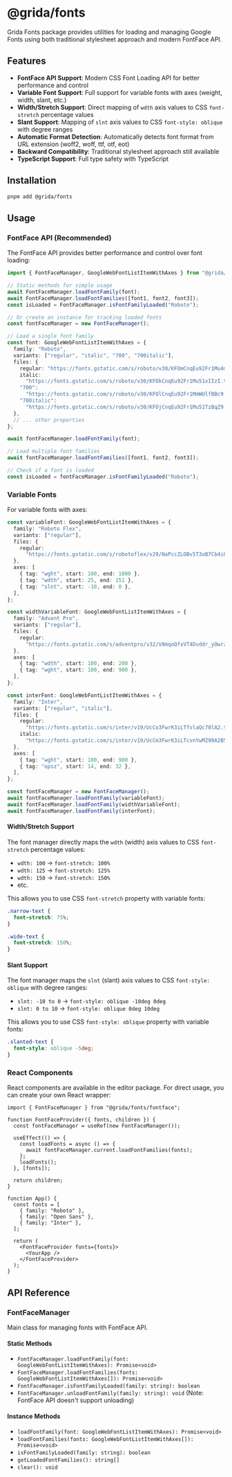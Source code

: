 # @grida/fonts

Grida Fonts package provides utilities for loading and managing Google Fonts using both traditional stylesheet approach and modern FontFace API.

## Features

- **FontFace API Support**: Modern CSS Font Loading API for better performance and control
- **Variable Font Support**: Full support for variable fonts with axes (weight, width, slant, etc.)
- **Width/Stretch Support**: Direct mapping of `wdth` axis values to CSS `font-stretch` percentage values
- **Slant Support**: Mapping of `slnt` axis values to CSS `font-style: oblique` with degree ranges
- **Automatic Format Detection**: Automatically detects font format from URL extension (woff2, woff, ttf, otf, eot)
- **Backward Compatibility**: Traditional stylesheet approach still available
- **TypeScript Support**: Full type safety with TypeScript

## Installation

```bash
pnpm add @grida/fonts
```

## Usage

### FontFace API (Recommended)

The FontFace API provides better performance and control over font loading:

```typescript
import { FontFaceManager, GoogleWebFontListItemWithAxes } from "@grida/fonts";

// Static methods for simple usage
await FontFaceManager.loadFontFamily(font);
await FontFaceManager.loadFontFamilies([font1, font2, font3]);
const isLoaded = FontFaceManager.isFontFamilyLoaded("Roboto");

// Or create an instance for tracking loaded fonts
const fontFaceManager = new FontFaceManager();

// Load a single font family
const font: GoogleWebFontListItemWithAxes = {
  family: "Roboto",
  variants: ["regular", "italic", "700", "700italic"],
  files: {
    regular: "https://fonts.gstatic.com/s/roboto/v30/KFOmCnqEu92Fr1Mu4mxK.ttf",
    italic:
      "https://fonts.gstatic.com/s/roboto/v30/KFOkCnqEu92Fr1Mu51xIIzI.ttf",
    "700":
      "https://fonts.gstatic.com/s/roboto/v30/KFOlCnqEu92Fr1MmWUlfBBc9.ttf",
    "700italic":
      "https://fonts.gstatic.com/s/roboto/v30/KFOjCnqEu92Fr1Mu51TzBqZ9.ttf",
  },
  // ... other properties
};

await fontFaceManager.loadFontFamily(font);

// Load multiple font families
await fontFaceManager.loadFontFamilies([font1, font2, font3]);

// Check if a font is loaded
const isLoaded = fontFaceManager.isFontFamilyLoaded("Roboto");
```

### Variable Fonts

For variable fonts with axes:

```typescript
const variableFont: GoogleWebFontListItemWithAxes = {
  family: "Roboto Flex",
  variants: ["regular"],
  files: {
    regular:
      "https://fonts.gstatic.com/s/robotoflex/v29/NaPccZLOBv5T3oB7Cb4i0wu9TsDOCZRS.ttf",
  },
  axes: [
    { tag: "wght", start: 100, end: 1000 },
    { tag: "wdth", start: 25, end: 151 },
    { tag: "slnt", start: -10, end: 0 },
  ],
};

const widthVariableFont: GoogleWebFontListItemWithAxes = {
  family: "Advent Pro",
  variants: ["regular"],
  files: {
    regular:
      "https://fonts.gstatic.com/s/adventpro/v32/V8mqoQfxVT4Dvddr_yOwrzaFxV7JtdQgFqXdUAQrGp_zgX5sWCpLQyN_TZAs.woff2",
  },
  axes: [
    { tag: "wdth", start: 100, end: 200 },
    { tag: "wght", start: 100, end: 900 },
  ],
};

const interFont: GoogleWebFontListItemWithAxes = {
  family: "Inter",
  variants: ["regular", "italic"],
  files: {
    regular:
      "https://fonts.gstatic.com/s/inter/v19/UcCo3FwrK3iLTfvlaQc78lA2.ttf",
    italic:
      "https://fonts.gstatic.com/s/inter/v19/UcCm3FwrK3iLTcvnYwMZ90A2B58.ttf",
  },
  axes: [
    { tag: "wght", start: 100, end: 900 },
    { tag: "opsz", start: 14, end: 32 },
  ],
};

const fontFaceManager = new FontFaceManager();
await fontFaceManager.loadFontFamily(variableFont);
await fontFaceManager.loadFontFamily(widthVariableFont);
await fontFaceManager.loadFontFamily(interFont);
```

#### Width/Stretch Support

The font manager directly maps the `wdth` (width) axis values to CSS `font-stretch` percentage values:

- `wdth: 100` → `font-stretch: 100%`
- `wdth: 125` → `font-stretch: 125%`
- `wdth: 150` → `font-stretch: 150%`
- etc.

This allows you to use CSS `font-stretch` property with variable fonts:

```css
.narrow-text {
  font-stretch: 75%;
}

.wide-text {
  font-stretch: 150%;
}
```

#### Slant Support

The font manager maps the `slnt` (slant) axis values to CSS `font-style: oblique` with degree ranges:

- `slnt: -10 to 0` → `font-style: oblique -10deg 0deg`
- `slnt: 0 to 10` → `font-style: oblique 0deg 10deg`

This allows you to use CSS `font-style: oblique` property with variable fonts:

```css
.slanted-text {
  font-style: oblique -5deg;
}
```

### React Components

React components are available in the editor package. For direct usage, you can create your own React wrapper:

```tsx
import { FontFaceManager } from "@grida/fonts/fontface";

function FontFaceProvider({ fonts, children }) {
  const fontFaceManager = useRef(new FontFaceManager());

  useEffect(() => {
    const loadFonts = async () => {
      await fontFaceManager.current.loadFontFamilies(fonts);
    };
    loadFonts();
  }, [fonts]);

  return children;
}

function App() {
  const fonts = [
    { family: "Roboto" },
    { family: "Open Sans" },
    { family: "Inter" },
  ];

  return (
    <FontFaceProvider fonts={fonts}>
      <YourApp />
    </FontFaceProvider>
  );
}
```

## API Reference

### FontFaceManager

Main class for managing fonts with FontFace API.

#### Static Methods

- `FontFaceManager.loadFontFamily(font: GoogleWebFontListItemWithAxes): Promise<void>`
- `FontFaceManager.loadFontFamilies(fonts: GoogleWebFontListItemWithAxes[]): Promise<void>`
- `FontFaceManager.isFontFamilyLoaded(family: string): boolean`
- `FontFaceManager.unloadFontFamily(family: string): void` (Note: FontFace API doesn't support unloading)

#### Instance Methods

- `loadFontFamily(font: GoogleWebFontListItemWithAxes): Promise<void>`
- `loadFontFamilies(fonts: GoogleWebFontListItemWithAxes[]): Promise<void>`
- `isFontFamilyLoaded(family: string): boolean`
- `getLoadedFontFamilies(): string[]`
- `clear(): void`
